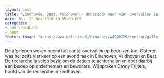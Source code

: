 ```yaml
---
layout: post
title: "Eindhoven, Best, Veldhoven - Onderzoek naar vier overvallen in korte tijd"
date: Thu, 29 Nov 2018 10:35:00 GMT
categories: 
- noord-brabant 
- best 
feature_image: "https://www.politie.nl/binaries/w400h225/content/gallery/politie/stockfotos/opsporing-recherche/jas-met-opdruk-technische-recherche.jpg"
---
```


De afgelopen weken neemt het aantal overvallen op bedrijven toe. Gisteren was het zelfs vier keer op een avond raak in Eindhoven, Veldhoven en Best. De recherche is volop bezig om de daders te achterhalen en doet daarbij een beroep op ondernemers en bewoners. Wij spraken Danny Frijters, hoofd van de recherche in Eindhoven.
